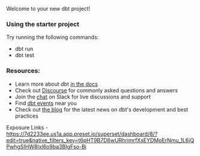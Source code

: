 Welcome to your new dbt project!

### Using the starter project

Try running the following commands:
- dbt run
- dbt test


### Resources:
- Learn more about dbt [in the docs](https://docs.getdbt.com/docs/introduction)
- Check out [Discourse](https://discourse.getdbt.com/) for commonly asked questions and answers
- Join the [chat](https://community.getdbt.com/) on Slack for live discussions and support
- Find [dbt events](https://events.getdbt.com) near you
- Check out [the blog](https://blog.getdbt.com/) for the latest news on dbt's development and best practices

Exposure Links - https://7d2233ee.us1a.app.preset.io/superset/dashboard/8/?edit=true&native_filters_key=t6pHT9B7D6wURhrimrfXsEYDMoErNmu_1L6jQPwhgSIHW8Ixl6o9ba3BIgFso-Bi